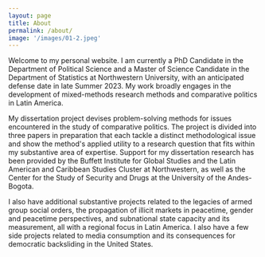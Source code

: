 ```yaml
---
layout: page
title: About
permalink: /about/
image: '/images/01-2.jpeg'
---
```


Welcome to my personal website. I am currently a PhD Candidate in the Department of Political Science and a Master of Science Candidate in the Department of Statistics at Northwestern University, with an anticipated defense date in late Summer 2023. My work broadly engages in the development of mixed-methods research methods and comparative politics in Latin America. 

My dissertation project devises problem-solving methods for issues encountered in the study of comparative politics. The project is divided into three papers in preparation that each tackle a distinct methodological issue and show the method's applied utility to a research question that fits within my substantive area of expertise. Support for my dissertation research has been provided by the Buffett Institute for Global Studies and the Latin American and Caribbean Studies Cluster at Northwestern, as well as the Center for the Study of Security and Drugs at the University of the Andes-Bogota.   

I also have additional substantive projects related to the legacies of armed group social orders, the propagation of illicit markets in peacetime, gender and peacetime perspectives, and subnational state capacity and its measurement, all with a regional focus in Latin America. I also have a few side projects related to media consumption and its consequences for democratic backsliding in the United States. 
